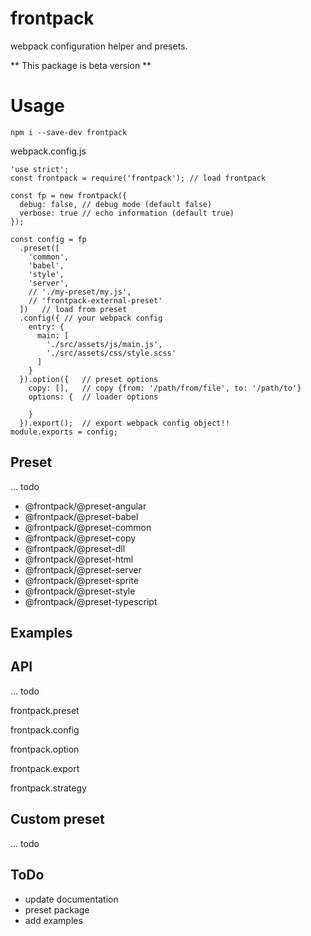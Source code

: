 # frontpack

webpack configuration helper and presets.

** This package is beta version **

# Usage

```
npm i --save-dev frontpack
```

webpack.config.js
```
'use strict';
const frontpack = require('frontpack'); // load frontpack

const fp = new frontpack({
  debug: false, // debug mode (default false)
  verbose: true // echo information (default true)
});

const config = fp
  .preset([
    'common',
    'babel',
    'style',
    'server',
    // './my-preset/my.js',
    // 'frontpack-external-preset'
  ])   // load from preset
  .config({ // your webpack config
    entry: {
      main: [
        './src/assets/js/main.js',
        './src/assets/css/style.scss'
      ]
    }
  }).option({   // preset options
    copy: [],   // copy {from: '/path/from/file', to: '/path/to'}
    options: {  // loader options

    }
  }).export();  // export webpack config object!!
module.exports = config;
```

## Preset

... todo

- @frontpack/@preset-angular
- @frontpack/@preset-babel
- @frontpack/@preset-common
- @frontpack/@preset-copy
- @frontpack/@preset-dll
- @frontpack/@preset-html
- @frontpack/@preset-server
- @frontpack/@preset-sprite
- @frontpack/@preset-style
- @frontpack/@preset-typescript

## Examples

## API

... todo

frontpack.preset

frontpack.config

frontpack.option

frontpack.export

frontpack.strategy

## Custom preset

... todo


## ToDo

- update documentation
- preset package
- add examples